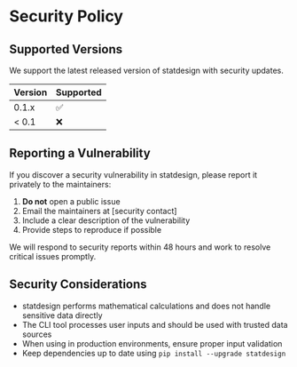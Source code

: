 # Security Policy

## Supported Versions

We support the latest released version of statdesign with security updates.

| Version | Supported          |
| ------- | ------------------ |
| 0.1.x   | :white_check_mark: |
| < 0.1   | :x:                |

## Reporting a Vulnerability

If you discover a security vulnerability in statdesign, please report it privately to the maintainers:

1. **Do not** open a public issue
2. Email the maintainers at [security contact]
3. Include a clear description of the vulnerability
4. Provide steps to reproduce if possible

We will respond to security reports within 48 hours and work to resolve critical issues promptly.

## Security Considerations

- statdesign performs mathematical calculations and does not handle sensitive data directly
- The CLI tool processes user inputs and should be used with trusted data sources
- When using in production environments, ensure proper input validation
- Keep dependencies up to date using `pip install --upgrade statdesign`